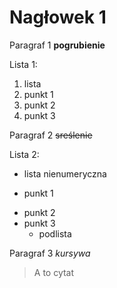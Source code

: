# Nagłowek 1

Paragraf 1
**pogrubienie**

Lista 1:

1. lista
2. punkt 1
3. punkt 2
4. punkt 3

Paragraf 2
~~sreślenie~~

Lista 2:
- lista nienumeryczna
+ punkt 1
* punkt 2
* punkt 3
  - podlista

Paragraf 3
*kursywa*

>A to cytat
